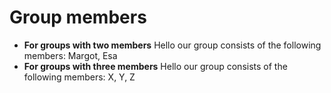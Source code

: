 # Group members


* **For groups with two members** Hello our group consists of the following members: Margot, Esa
* **For groups with three members** Hello our group consists of the following members: X, Y, Z
